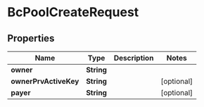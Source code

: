 
# BcPoolCreateRequest

## Properties
Name | Type | Description | Notes
------------ | ------------- | ------------- | -------------
**owner** | **String** |  | 
**ownerPrvActiveKey** | **String** |  |  [optional]
**payer** | **String** |  |  [optional]



